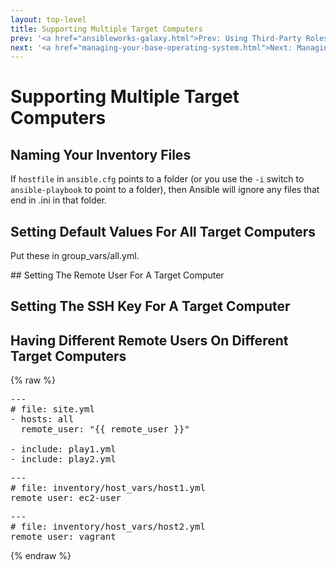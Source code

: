 ```yaml
---
layout: top-level
title: Supporting Multiple Target Computers
prev: '<a href="ansibleworks-galaxy.html">Prev: Using Third-Party Roles From AnsibleWorks Galaxy</a>'
next: '<a href="managing-your-base-operating-system.html">Next: Managing Your Base Operating System</a>'
---
```


# Supporting Multiple Target Computers

## Naming Your Inventory Files

If `hostfile` in `ansible.cfg` points to a folder (or you use the `-i` switch to `ansible-playbook` to point to a folder), then Ansible will ignore any files that end in .ini in that folder.

## Setting Default Values For All Target Computers

Put these in group_vars/all.yml.

## Setting The Remote User For A Target Computer

## Setting The SSH Key For A Target Computer

## Having Different Remote Users On Different Target Computers

{% raw %}

<pre>
---
# file: site.yml
- hosts: all
  remote_user: "{{ remote_user }}"

- include: play1.yml
- include: play2.yml
</pre>

<pre>
---
# file: inventory/host_vars/host1.yml
remote_user: ec2-user
</pre>

<pre>
---
# file: inventory/host_vars/host2.yml
remote_user: vagrant
</pre>

{% endraw %}